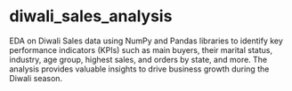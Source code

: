 # diwali_sales_analysis
EDA on Diwali Sales data using NumPy and Pandas libraries to identify key performance indicators (KPIs) such as main buyers, their marital status, industry, age group, highest sales, and orders by state, and more. The analysis provides valuable insights to drive business growth during the Diwali season.
